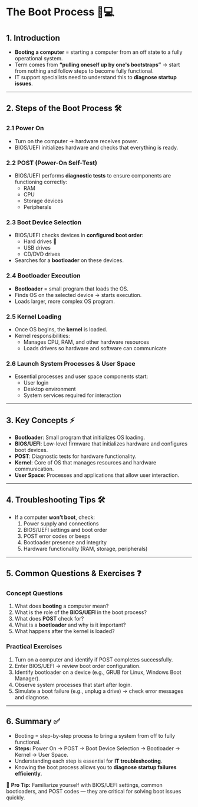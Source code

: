 # The Boot Process 🔄💻

## 1. Introduction
- **Booting a computer** = starting a computer from an off state to a fully operational system.  
- Term comes from **“pulling oneself up by one's bootstraps”** → start from nothing and follow steps to become fully functional.  
- IT support specialists need to understand this to **diagnose startup issues**.  

---

## 2. Steps of the Boot Process 🛠️

### 2.1 Power On
- Turn on the computer → hardware receives power.  
- BIOS/UEFI initializes hardware and checks that everything is ready.

### 2.2 POST (Power-On Self-Test)
- BIOS/UEFI performs **diagnostic tests** to ensure components are functioning correctly:  
  - RAM  
  - CPU  
  - Storage devices  
  - Peripherals  

### 2.3 Boot Device Selection
- BIOS/UEFI checks devices in **configured boot order**:  
  - Hard drives 💾  
  - USB drives  
  - CD/DVD drives  
- Searches for a **bootloader** on these devices.

### 2.4 Bootloader Execution
- **Bootloader** = small program that loads the OS.  
- Finds OS on the selected device → starts execution.  
- Loads larger, more complex OS program.

### 2.5 Kernel Loading
- Once OS begins, the **kernel** is loaded.  
- Kernel responsibilities:  
  - Manages CPU, RAM, and other hardware resources  
  - Loads drivers so hardware and software can communicate  

### 2.6 Launch System Processes & User Space
- Essential processes and user space components start:  
  - User login  
  - Desktop environment  
  - System services required for interaction  

---

## 3. Key Concepts ⚡

- **Bootloader**: Small program that initializes OS loading.  
- **BIOS/UEFI**: Low-level firmware that initializes hardware and configures boot devices.  
- **POST**: Diagnostic tests for hardware functionality.  
- **Kernel**: Core of OS that manages resources and hardware communication.  
- **User Space**: Processes and applications that allow user interaction.

---

## 4. Troubleshooting Tips 🛠️
- If a computer **won’t boot**, check:  
  1. Power supply and connections  
  2. BIOS/UEFI settings and boot order  
  3. POST error codes or beeps  
  4. Bootloader presence and integrity  
  5. Hardware functionality (RAM, storage, peripherals)  

---

## 5. Common Questions & Exercises ❓

### Concept Questions
1. What does **booting** a computer mean?  
2. What is the role of the **BIOS/UEFI** in the boot process?  
3. What does **POST** check for?  
4. What is a **bootloader** and why is it important?  
5. What happens after the kernel is loaded?

### Practical Exercises
1. Turn on a computer and identify if POST completes successfully.  
2. Enter BIOS/UEFI → review boot order configuration.  
3. Identify bootloader on a device (e.g., GRUB for Linux, Windows Boot Manager).  
4. Observe system processes that start after login.  
5. Simulate a boot failure (e.g., unplug a drive) → check error messages and diagnose.  

---

## 6. Summary ✅
- Booting = step-by-step process to bring a system from off to fully functional.  
- **Steps:** Power On → POST → Boot Device Selection → Bootloader → Kernel → User Space.  
- Understanding each step is essential for **IT troubleshooting**.  
- Knowing the boot process allows you to **diagnose startup failures efficiently**.  

🔑 **Pro Tip:** Familiarize yourself with BIOS/UEFI settings, common bootloaders, and POST codes — they are critical for solving boot issues quickly.

